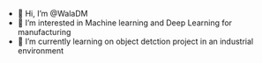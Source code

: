 - 👋 Hi, I’m @WalaDM
- 👀 I’m interested in Machine learning and Deep Learning for manufacturing 
- 🌱 I’m currently learning on object detction project in an industrial environment 


<!---
WalaDM/WalaDM is a ✨ special ✨ repository because its `README.md` (this file) appears on your GitHub profile.
You can click the Preview link to take a look at your changes.
--->
